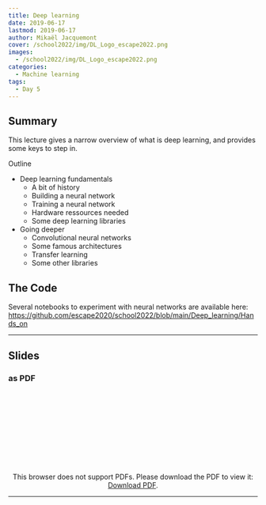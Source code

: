 ```yaml
---
title: Deep learning
date: 2019-06-17
lastmod: 2019-06-17
author: Mikaël Jacquemont
cover: /school2022/img/DL_Logo_escape2022.png
images:
  - /school2022/img/DL_Logo_escape2022.png
categories:
  - Machine learning
tags:
  - Day 5
---
```




## Summary

This lecture gives a narrow overview of what is deep learning, and provides some keys to step in.

Outline

* Deep learning fundamentals
    * A bit of history
    * Building a neural network
    * Training a neural network
    * Hardware ressources needed
    * Some deep learning libraries
* Going deeper
    * Convolutional neural networks
    * Some famous architectures
    * Transfer learning
    * Some other libraries

## The Code
Several notebooks to experiment with neural networks are available here: https://github.com/escape2020/school2022/blob/main/Deep_learning/Hands_on


<hr>

## Slides

### as PDF
<CENTER>

<object data="https://github.com/escape2020/school2022/blob/main/Deep_learning/Slides/Intro_to_DL_ESCAPE_school22.pdf" type="application/pdf" width="100%" height="550px">
    <embed src="https://github.com/escape2020/school2022/blob/main/Deep_learning/Slides/Intro_to_DL_ESCAPE_school22.pdf">
        <p>This browser does not support PDFs. Please download the PDF to view it: <a href="https://github.com/escape2020/school2022/blob/deep_learning/main/Slides/Intro_to_DL_ESCAPE_school22.pdf">Download PDF</a>.</p>
    </embed>
</object>

</CENTER>


---
